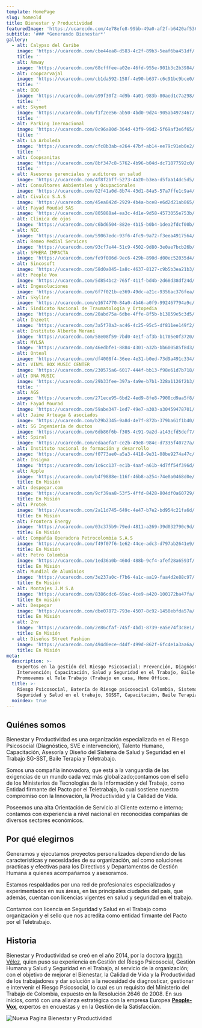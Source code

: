 ```yaml
---
template: HomePage
slug: homeold
title: Bienestar y Productividad
featuredImage: 'https://ucarecdn.com/4e78efe8-99bb-49a0-af2f-b6420af5363a/'
subtitle: '### *Generando Bienestar*'
gallery:
  - alt: Calypso del Caribe
    image: 'https://ucarecdn.com/cbe44ea8-d583-4c2f-89b3-5eaf6ba451df/'
    title: ''
  - alt: Amway
    image: 'https://ucarecdn.com/68cfffee-a02e-46fd-955e-901b3c2b3984/'
  - alt: coopcarvajal
    image: 'https://ucarecdn.com/cb1da592-158f-4e90-b637-c6c91bc9bce0/'
    title: ''
  - alt: BDO
    image: 'https://ucarecdn.com/a99f30f2-4d9b-4a01-983b-80aed1c7a298/'
    title: ''
  - alt: Skynet
    image: 'https://ucarecdn.com/f1f2ee56-ab50-4bd0-9d24-905ab4973467/'
    title: ''
  - alt: Parking Inernacional
    image: 'https://ucarecdn.com/0c96a80d-364d-43f9-99d2-5f69af3e6f65/'
    title: ''
  - alt: La Arboleda
    image: 'https://ucarecdn.com/cfc8b3ab-e264-47bf-ab14-ee79c91eb0e2/'
    title: ''
  - alt: Coopsanitas
    image: 'https://ucarecdn.com/8bf347c8-5762-4b96-b04d-dc71877592c0/'
    title: ''
  - alt: Asesores gerenciales y auditores en salud
    image: 'https://ucarecdn.com/4f8f2bff-5273-4a20-b3ea-d5faa14dc5d5/'
  - alt: Consultores Anbientales y Ocupacionales
    image: 'https://ucarecdn.com/82f41a0d-8b74-43d1-84a5-57a7ffe1c9a4/'
  - alt: Civalco S.A.S
    image: 'https://ucarecdn.com/45ea842d-2929-4b4a-bce8-e6d2d21ab865/'
  - alt: Fayad Moudad SAS
    image: 'https://ucarecdn.com/805888a4-ea3c-4d1e-9d58-4573055e753b/'
  - alt: Clinica de ojos
    image: 'https://ucarecdn.com/c6bd6504-882e-4b15-b0b4-1dea2fdcf00b/'
  - alt: NEC
    image: 'https://ucarecdn.com/59067edc-93f6-4fc9-9a72-f3eea4917564/'
  - alt: Remeo Medial Services
    image: 'https://ucarecdn.com/93cf7e44-51c9-4502-9d80-3e0ae7bcb26b/'
  - alt: SPHERA IMPACTA
    image: 'https://ucarecdn.com/fe9f086d-9ec6-429b-890d-d00ec52035d4/'
  - alt: Sincosoft
    image: 'https://ucarecdn.com/58d0a045-1a8c-4637-8127-c9b5b3ea21b3/'
  - alt: People Vox
    image: 'https://ucarecdn.com/5d854bc2-765f-411f-bd4b-2d68d38df24d/'
  - alt: Ingesoluciones
    image: 'https://ucarecdn.com/6f7f021b-e369-49dc-a21c-9356ac376fea/'
  - alt: Skyline
    image: 'https://ucarecdn.com/e1674770-84a0-4b46-a0f9-992467794a9c/'
  - alt: Sindicato Nacional de Traumatología y Ortopedia
    image: 'https://ucarecdn.com/20abd75a-6dbe-4ffe-8f5b-b13859e5c3d5/'
  - alt: Inzeett
    image: 'https://ucarecdn.com/3a5f70a3-ac46-4c25-95c5-df811ee149f2/'
  - alt: Instituto Alberto Merani
    image: 'https://ucarecdn.com/58e08f59-7bd0-4e1f-af3b-b1705e0f3720/'
  - alt: MYLSA
    image: 'https://ucarecdn.com/46edbfe1-8884-4301-a32b-bb600585f8d3/'
  - alt: Onteal
    image: 'https://ucarecdn.com/df4008f4-36ee-4e31-b0ed-73d9a491c334/'
  - alt: VINYL BOX MUSIC CENTER
    image: 'https://ucarecdn.com/230575a6-6017-444f-bb13-f98e61d7b718/'
  - alt: DNA MUSIC
    image: 'https://ucarecdn.com/29b33fee-397a-4a9e-b7b1-328a1126f2b3/'
    title: ''
  - alt: AGS
    image: 'https://ucarecdn.com/271ece95-6bd2-4ed9-8fe8-7908cd9aa5f8/'
  - alt: Fayad Mourad
    image: 'https://ucarecdn.com/59abe347-1ed7-49e7-a303-a30459478701/'
  - alt: Jaime Arteaga & asociados
    image: 'https://ucarecdn.com/b29b2345-9a8d-4e7f-872b-379ba61f1b40/'
  - alt: SG Ingeniería de ductos
    image: 'https://ucarecdn.com/6db86f6b-f305-4c91-9a2d-a143cfd5def7/'
  - alt: Spiral
    image: 'https://ucarecdn.com/edaaefa7-ce2b-49e8-984c-d7335f40727a/'
  - alt: Instituto nacional de formación y desarrollo
    image: 'https://ucarecdn.com/f0773ae0-a5a3-4418-9e31-08be9274a47c/'
  - alt: Insigma
    image: 'https://ucarecdn.com/1c6cc137-ec1b-4aaf-a61b-4d7ff54f396d/'
  - alt: Apple
    image: 'https://ucarecdn.com/b4f9888e-116f-46b8-a254-74e0a0468d0e/'
    title: En Misión
  - alt: despegar.com
    image: 'https://ucarecdn.com/9cf39aa8-53f5-4ffd-8428-804df0a60729/'
    title: En Misión
  - alt: Protek
    image: 'https://ucarecdn.com/2a11d745-649c-4e47-b7e2-bd954c21fa6d/'
    title: En Misión
  - alt: Frontera Energy
    image: 'https://ucarecdn.com/03c375b9-79ed-4811-a269-39d032790c9d/'
    title: En Misión
  - alt: Compañía Operadora Petrocolombia S.A.S
    image: 'https://ucarecdn.com/f49f07f6-1e62-44ce-adc3-d797ab2641e9/'
    title: En Misión
  - alt: Petro Colombia
    image: 'https://ucarecdn.com/1ed36a0b-460d-488b-9cf4-afef28a6593f/'
    title: En Misión
  - alt: Mundial de Aluminios
    image: 'https://ucarecdn.com/3e237a0c-f7b6-4a1c-aa19-faa4d2e88c97/'
    title: En Misión
  - alt: Montajes J.M S.A
    image: 'https://ucarecdn.com/8386cdc6-69ac-4ce9-a420-100172ba47fa/'
    title: En misión
  - alt: Despegar
    image: 'https://ucarecdn.com/dbe07872-793e-4507-8c92-1450ebfda57a/'
    title: En Misión
  - alt: 2nv
    image: 'https://ucarecdn.com/2e86cfaf-745f-4bd1-8739-ea5e74f3c8e1/'
    title: En Misión
  - alt: Diseños Street Fashion
    image: 'https://ucarecdn.com/494d0ece-d4df-499d-862f-6fc4e1a3aa6a/'
    title: En Misión
meta:
  description: >-
    Expertos en la gestión del Riesgo Psicosocial: Prevención, Diagnóstico,
    Intervención; Capacitación, Salud y Seguridad en el Trabajo, Baile Terapia;
    Promovemos el Tele Trabajo (Trabajo en casa, Home Office.
  title: >-
    Riesgo Psicosocial, Batería de Riesgo psicosocial Colombia, Sistema de
    Seguridad y Salud en el trabajo, SGSST, Capacitación, Baile Terapia
  noindex: true
---
```

## Quiénes somos

Bienestar y Productividad es una organización especializada en el Riesgo Psicosocial (Diagnóstico, SVE e intervención), Talento Humano, Capacitación, Asesoría y Diseño del Sistema de Salud y Seguridad en el Trabajo SG-SST, Baile Terapia y Teletrabajo.

Somos una compañía innovadora, que está a la vanguardia de las exigencias de un mundo cada vez más globalizado;contamos con el sello de los Ministerios de Tecnologías de la Información y del Trabajo, como Entidad firmante del Pacto por el Teletrabajo, lo cual sostiene nuestro compromiso con la Innovación, la Productividad y la Calidad de Vida.

Poseemos una alta Orientación de Servicio al Cliente externo e interno; contamos con experiencia a nivel nacional en reconocidas compañías de diversos sectores económicos.

## Por qué elegirnos

Generamos y ejecutamos proyectos personalizados dependiendo de las características y necesidades de su organización, así como soluciones practicas y efectivas para los Directivos y Departamentos de Gestión Humana a quienes acompañamos y asesoramos.

Estamos respaldados por una red de profesionales especializados y experimentados en sus áreas, en las principales ciudades del país, que además, cuentan con licencias vigentes en salud y seguridad en el trabajo.

Contamos con licencia en Seguridad y Salud en el Trabajo como organización y el sello que nos acredita como entidad firmante del Pacto por el Teletrabajo.

## Historia

Bienestar y Productividad se creó en el año 2014, por la doctora [Ingrith Vélez](https://www.linkedin.com/in/ingrithv%C3%A9lezramos/), quien puso su experiencia en Gestión del Riesgo Psicosocial, Gestión Humana y Salud y Seguridad en el Trabajo, al servicio de la organización; con el objetivo de mejorar el Bienestar, la Calidad de Vida y la Productividad de los trabajadores y dar solución a la necesidad de diagnosticar, gestionar e intervenir el Riesgo Psicosocial, lo cual es un requisito del Ministerio del Trabajo de Colombia, expuesto en la Resolución 2646 de 2008. En sus inicios, contó con una alianza estratégica con la empresa Europea **[People-Vox](https://www.people-vox.com/presentation-de-people-vox/)**, expertos en encuestas y en la Gestión de la Satisfacción.

![Nueva Pagina Bienestar y Productividad](https://ucarecdn.com/2635525a-2900-45a7-8f3e-0fd7e4f4b372/)

